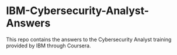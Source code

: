 # IBM-Cybersecurity-Analyst-Answers
This repo contains the answers to the Cybersecurity Analyst training provided by IBM through Coursera.
